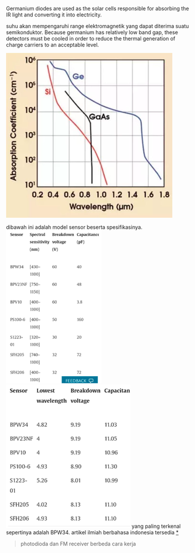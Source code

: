 Germanium diodes are used as the solar cells responsible for absorbing the IR light and converting it into electricity. 

suhu akan mempengaruhi range elektromagnetik yang dapat diterima suatu semikonduktor. Because germanium has relatively low band gap, these detectors must be cooled in order to reduce the thermal generation of charge carriers to an acceptable level.

![66ef896832ce8018e042b69a0be34a31.png](../../../../_resources/66ef896832ce8018e042b69a0be34a31.png)

dibawah ini adalah model sensor beserta spesifikasinya. 
![9d3c2be24c5091f216bcb06012463f59.png](../../../../_resources/9d3c2be24c5091f216bcb06012463f59.png)
![b4a6989b8c8e94897108563ced8d14da.png](../../../../_resources/b4a6989b8c8e94897108563ced8d14da.png)
yang paling terkenal sepertinya adalah BPW34. artikel ilmiah berbahasa indonesia tersedia [*](http://etd.repository.ugm.ac.id/penelitian/detail/207102#filepdf) 

> photodioda dan FM receiver berbeda cara kerja


